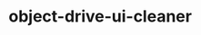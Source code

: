 <!--
    This file is part of object-drive-ui-cleaner.

    object-drive-ui-cleaner is free software: you can redistribute it and/or modify
    it under the terms of the GNU General Public License as published by
    the Free Software Foundation, either version 3 of the License, or
    (at your option) any later version.

    object-drive-ui-cleaner is distributed in the hope that it will be useful,
    but WITHOUT ANY WARRANTY; without even the implied warranty of
    MERCHANTABILITY or FITNESS FOR A PARTICULAR PURPOSE.  See the
    GNU General Public License for more details.

    You should have received a copy of the GNU General Public License
    along with object-drive-ui-cleaner.  If not, see <http://www.gnu.org/licenses/>.
-->

# object-drive-ui-cleaner

